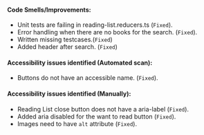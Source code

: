 #### Code Smells/Improvements:
- Unit tests are failing in reading-list.reducers.ts (`Fixed`).
- Error handling when there are no books for the search. (`Fixed`).
- Written missing testcases.(`Fixed`)
- Added header after search. (`Fixed`)
#### Accessibility issues identified (Automated scan):
- Buttons do not have an accessible name. (`Fixed`).
#### Accessibility issues identified (Manually):
- Reading List close button does not have a aria-label (`Fixed`).
- Added aria disabled for the want to read button (`Fixed`).
- Images need to have `alt` attribute (`Fixed`).
